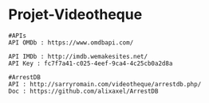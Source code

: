 # Projet-Videotheque

	#APIs
	API OMDb : https://www.omdbapi.com/

	API IMDb : http://imdb.wemakesites.net/
	API Key : fc7f7a41-c025-4eef-9ca4-4c25cb0a2d8a

	#ArrestDB
	API : http://sarryromain.com/videotheque/arrestdb.php/
	Doc : https://github.com/alixaxel/ArrestDB

